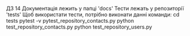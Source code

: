 ДЗ 14
Документація лежить у папці 'docs'
Тести лежать у репозиторії 'tests'
Щоб використати тести, потрібно виконати данні команди:
cd tests
pytest -v pytest_repository_contacts.py
python test_repository_contacts.py
python test_repository_users.py